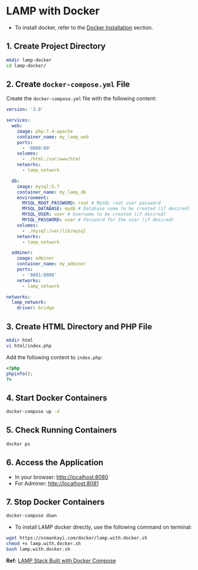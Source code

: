 # LAMP with Docker

- To install docker, refer to the [Docker Installation](./docker.md) section.

## 1. Create Project Directory

```bash
mkdir lamp-docker
cd lamp-docker/
```

## 2. Create `docker-compose.yml` File

Create the `docker-compose.yml` file with the following content:

```yaml
version: '3.8'

services:
  web:
    image: php:7.4-apache
    container_name: my_lamp_web
    ports:
      - '8080:80'
    volumes:
      - ./html:/var/www/html
    networks:
      - lamp_network

  db:
    image: mysql:5.7
    container_name: my_lamp_db
    environment:
      MYSQL_ROOT_PASSWORD: root # MySQL root user password
      MYSQL_DATABASE: mydb # Database name to be created (if desired)
      MYSQL_USER: user # Username to be created (if desired)
      MYSQL_PASSWORD: user # Password for the user (if desired)
    volumes:
      - ./mysql:/var/lib/mysql
    networks:
      - lamp_network

  adminer:
    image: adminer
    container_name: my_adminer
    ports:
      - '8081:8080'
    networks:
      - lamp_network

networks:
  lamp_network:
    driver: bridge
```

## 3. Create HTML Directory and PHP File

```bash
mkdir html
vi html/index.php
```

Add the following content to `index.php`:

```php
<?php
phpinfo();
?>
```

## 4. Start Docker Containers

```bash
docker-compose up -d
```

## 5. Check Running Containers

```bash
docker ps
```

## 6. Access the Application

- In your browser: [http://localhost:8080](http://localhost:8080)
- For Adminer: [http://localhost:8081](http://localhost:8081)

## 7. Stop Docker Containers

```bash
docker-compose down
```

- To install LAMP docker directly, use the following command on terminal:

```bash
wget https://osmankayi.com/docker/lamp.with.docker.sh
chmod +x lamp.with.docker.sh
bash lamp.with.docker.sh
```

**Ref:** [LAMP Stack Built with Docker Compose](https://github.com/sprintcube/docker-compose-lamp)
